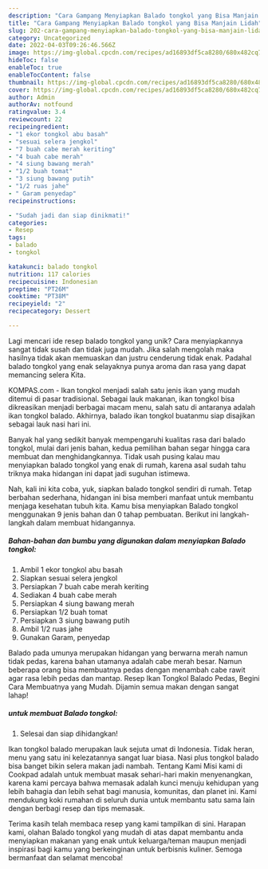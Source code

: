 ```yaml
---
description: "Cara Gampang Menyiapkan Balado tongkol yang Bisa Manjain Lidah"
title: "Cara Gampang Menyiapkan Balado tongkol yang Bisa Manjain Lidah"
slug: 202-cara-gampang-menyiapkan-balado-tongkol-yang-bisa-manjain-lidah
category: Uncategorized
date: 2022-04-03T09:26:46.566Z
image: https://img-global.cpcdn.com/recipes/ad16893df5ca8280/680x482cq70/balado-tongkol-foto-resep-utama.jpg
hideToc: false
enableToc: true
enableTocContent: false
thumbnail: https://img-global.cpcdn.com/recipes/ad16893df5ca8280/680x482cq70/balado-tongkol-foto-resep-utama.jpg
cover: https://img-global.cpcdn.com/recipes/ad16893df5ca8280/680x482cq70/balado-tongkol-foto-resep-utama.jpg
author: Admin
authorAv: notfound
ratingvalue: 3.4
reviewcount: 22
recipeingredient:
- "1 ekor tongkol abu basah"
- "sesuai selera jengkol"
- "7 buah cabe merah keriting"
- "4 buah cabe merah"
- "4 siung bawang merah"
- "1/2 buah tomat"
- "3 siung bawang putih"
- "1/2 ruas jahe"
- " Garam penyedap"
recipeinstructions:

- "Sudah jadi dan siap dinikmati!"
categories:
- Resep
tags:
- balado
- tongkol

katakunci: balado tongkol 
nutrition: 117 calories
recipecuisine: Indonesian
preptime: "PT26M"
cooktime: "PT38M"
recipeyield: "2"
recipecategory: Dessert

---
```





Lagi mencari ide resep balado tongkol yang unik? Cara menyiapkannya sangat tidak susah dan tidak juga mudah. Jika salah mengolah maka hasilnya tidak akan memuaskan dan justru cenderung tidak enak. Padahal balado tongkol yang enak selayaknya punya aroma dan rasa yang dapat memancing selera Kita.





KOMPAS.com - Ikan tongkol menjadi salah satu jenis ikan yang mudah ditemui di pasar tradisional. Sebagai lauk makanan, ikan tongkol bisa dikreasikan menjadi berbagai macam menu, salah satu di antaranya adalah ikan tongkol balado. Akhirnya, balado ikan tongkol buatanmu siap disajikan sebagai lauk nasi hari ini.

Banyak hal yang sedikit banyak mempengaruhi kualitas rasa dari balado tongkol, mulai dari jenis bahan, kedua pemilihan bahan segar hingga cara membuat dan menghidangkannya. Tidak usah pusing kalau mau menyiapkan balado tongkol yang enak di rumah, karena asal sudah tahu triknya maka hidangan ini dapat jadi suguhan istimewa.






Nah, kali ini kita coba, yuk, siapkan balado tongkol sendiri di rumah. Tetap berbahan sederhana, hidangan ini bisa memberi manfaat untuk membantu menjaga kesehatan tubuh kita. Kamu bisa menyiapkan Balado tongkol menggunakan 9 jenis bahan dan 0 tahap pembuatan. Berikut ini langkah-langkah dalam membuat hidangannya.

<!--inarticleads1-->

##### Bahan-bahan dan bumbu yang digunakan dalam menyiapkan Balado tongkol:

1. Ambil 1 ekor tongkol abu basah
1. Siapkan sesuai selera jengkol
1. Persiapkan 7 buah cabe merah keriting
1. Sediakan 4 buah cabe merah
1. Persiapkan 4 siung bawang merah
1. Persiapkan 1/2 buah tomat
1. Persiapkan 3 siung bawang putih
1. Ambil 1/2 ruas jahe
1. Gunakan  Garam, penyedap


Balado pada umunya merupakan hidangan yang berwarna merah namun tidak pedas, karena bahan utamanya adalah cabe merah besar. Namun beberapa orang bisa membuatnya pedas dengan menambah cabe rawit agar rasa lebih pedas dan mantap. Resep Ikan Tongkol Balado Pedas, Begini Cara Membuatnya yang Mudah. Dijamin semua makan dengan sangat lahap! 

<!--inarticleads2-->

#####  untuk membuat Balado tongkol:


1. Selesai dan siap dihidangkan!

Ikan tongkol balado merupakan lauk sejuta umat di Indonesia. Tidak heran, menu yang satu ini kelezatannya sangat luar biasa. Nasi plus tongkol balado bisa banget bikin selera makan jadi nambah. Tentang Kami Misi kami di Cookpad adalah untuk membuat masak sehari-hari makin menyenangkan, karena kami percaya bahwa memasak adalah kunci menuju kehidupan yang lebih bahagia dan lebih sehat bagi manusia, komunitas, dan planet ini. Kami mendukung koki rumahan di seluruh dunia untuk membantu satu sama lain dengan berbagi resep dan tips memasak. 

Terima kasih telah membaca resep yang kami tampilkan di sini. Harapan kami, olahan Balado tongkol yang mudah di atas dapat membantu anda menyiapkan makanan yang enak untuk keluarga/teman maupun menjadi inspirasi bagi kamu yang berkeinginan untuk berbisnis kuliner. Semoga bermanfaat dan selamat mencoba!
